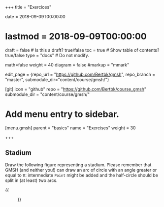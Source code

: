+++
title = "Exercices"

date = 2018-09-09T00:00:00
# lastmod = 2018-09-09T00:00:00

draft = false  # Is this a draft? true/false
toc = true  # Show table of contents? true/false
type = "docs"  # Do not modify.

math=false
weight = 40
diagram = false
#markup = "mmark"

edit_page = {repo_url = "https://github.com/Bertbk/gmsh", repo_branch = "master", submodule_dir="content/course/gmsh/"}

[git]
  icon = "github"
  repo = "https://github.com/Bertbk/course_gmsh"
  submodule_dir = "content/course/gmsh/"
  
# Add menu entry to sidebar.
[menu.gmsh]
  parent = "basics"
  name = "Exercises"
  weight = 30

+++

## Stadium

Draw the following figure representing a stadium. Please remember that GMSH (and neither you!) can draw an arc of circle with an angle greater or equal to π: intermediate `Point` might be added and the half-circle should be split in (at least) two arcs.

{{<figure src="../stadium.svg"  title="Stadium">}}
